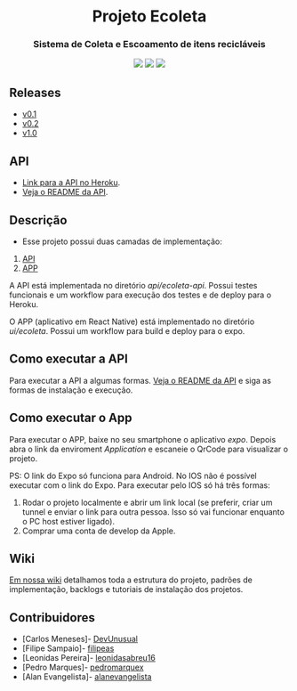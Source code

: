 <h1 align="center">Projeto Ecoleta</h1>
<h3 align="center">Sistema de Coleta e Escoamento de itens recicláveis</h3>
<p align="center">
        <a href="https://github.com/ES2-UFPI/ecoleta/releases/tag/v1.0" alt="Version">
        <img src="https://img.shields.io/badge/version-1.0-green" /></a>
        <a href="https://github.com/ES2-UFPI/ecoleta/tree/main/api/ecoleta-api" alt="Laravel">
        <img src="https://img.shields.io/badge/backend-laravel-red" /></a>
        <a href="https://github.com/ES2-UFPI/ecoleta/tree/main/ui/ecoleta" alt="React Native">
        <img src="https://img.shields.io/badge/frontend-react%20native-blue" /></a>
</p>


## Releases
* [v0.1](https://github.com/ES2-UFPI/ecoleta/releases/tag/v0.1)
* [v0.2](https://github.com/ES2-UFPI/ecoleta/releases/tag/v0.2.0)
* [v1.0](https://github.com/ES2-UFPI/ecoleta/releases/tag/v1.0)

## API
* [Link para a API no Heroku](https://ufpi-ecoleta.herokuapp.com/).
* [Veja o README da API](https://github.com/ES2-UFPI/ecoleta/tree/main/api/ecoleta-api).

## Descrição
* Esse projeto possui duas camadas de implementação:
1. [API](http://ufpi-ecoleta.herokuapp.com/login)
2. [APP](https://expo.dev/@filipeas/ecoleta)

A API está implementada no diretório *api/ecoleta-api*. Possui testes funcionais e um workflow para execução dos testes e de deploy para o Heroku.

O APP (aplicativo em React Native) está implementado no diretório *ui/ecoleta*. Possui um workflow para build e deploy para o expo.

## Como executar a API
Para executar a API a algumas formas. [Veja o README da API](https://github.com/ES2-UFPI/ecoleta/tree/main/api/ecoleta-api) e siga as formas de instalação e execução.

## Como executar o App
Para executar o APP, baixe no seu smartphone o aplicativo *expo*. Depois abra o link da enviroment *Application* e escaneie o QrCode para visualizar o projeto.

PS: O link do Expo só funciona para Android. No IOS não é possível executar com o link do Expo. Para executar pelo IOS só há três formas:
1. Rodar o projeto localmente e abrir um link local (se preferir, criar um tunnel e enviar o link para outra pessoa. Isso só vai funcionar enquanto o PC host estiver ligado).
2. Comprar uma conta de develop da Apple.

## Wiki
[Em nossa wiki](https://github.com/ES2-UFPI/ecoleta/wiki) detalhamos toda a estrutura do projeto, padrões de implementação, backlogs e tutoriais de instalação dos projetos.

## Contribuidores
* [Carlos Meneses]- [DevUnusual](https://github.com/DevUnusual)
* [Filipe Sampaio]- [filipeas](https://github.com/filipeas)
* [Leonidas Pereira]- [leonidasabreu16](https://github.com/leonidasabreu16)
* [Pedro Marques]- [pedromarquex](https://github.com/pedromarquex)
* [Alan Evangelista]- [alanevangelista](https://github.com/alanevangelista)